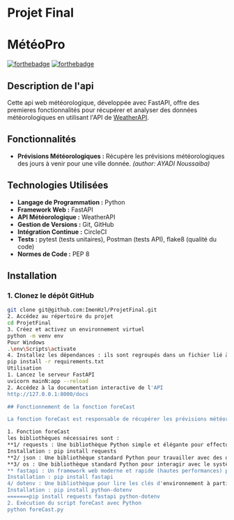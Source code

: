 # Projet Final
# MétéoPro

[![forthebadge](http://forthebadge.com/images/badges/built-with-love.svg)](http://forthebadge.com)  [![forthebadge](http://forthebadge.com/images/badges/powered-by-electricity.svg)](http://forthebadge.com)

## Description de l'api
Cette api web météorologique, développée avec FastAPI, offre des premieres fonctionnalités pour récupérer et analyser des données météorologiques en utilisant l'API de [WeatherAPI](https://www.weatherapi.com/).
## Fonctionnalités
* **Prévisions Météorologiques :** Récupère les prévisions météorologiques des jours à venir pour une ville donnée. *(author: AYADI Noussaiba)*

## Technologies Utilisées
- **Langage de Programmation :** Python
- **Framework Web :** FastAPI
- **API Météorologique :** WeatherAPI
- **Gestion de Versions :** Git, GitHub
- **Intégration Continue :** CircleCI
- **Tests :** pytest (tests unitaires), Postman (tests API), flake8 (qualité du code)
- **Normes de Code :** PEP 8

## Installation

### 1. Clonez le dépôt GitHub
```bash
git clone git@github.com:ImenHzl/ProjetFinal.git
2. Accédez au répertoire du projet
cd ProjetFinal
3. Créez et activez un environnement virtuel
python -m venv env
Pour Windows
.\env\Scripts\activate
4. Installez les dépendances : ils sont regroupés dans un fichier lié à la racine 
pip install -r requirements.txt
Utilisation
1. Lancez le serveur FastAPI
uvicorn mainN:app --reload
2. Accédez à la documentation interactive de l'API
http://127.0.0.1:8000/docs

## Fonctionnement de la fonction foreCast

La fonction foreCast est responsable de récupérer les prévisions météorologiques pour une ville donnée. Elle interagit avec l'API de WeatherAPI pour obtenir les données nécessaires.

1. Fonction foreCast
les bibliothèques nécessaires sont :
**1/ requests : Une bibliothèque Python simple et élégante pour effectuer des requêtes HTTP.
Installation : pip install requests
**2/ json : Une bibliothèque standard Python pour travailler avec des données JSON, elle fait partie de la bibliothèque standard Python.
**3/ os : Une bibliothèque standard Python pour interagir avec le système d'exploitation, elle fait partie de la bibliothèque standard Python.
** fastapi : Un framework web moderne et rapide (hautes performances) pour construire des APIs avec Python 3.7+ basé sur les annotations de type standard Python.
Installation : pip install fastapi
4/ dotenv : Une bibliothèque pour lire les clés d'environnement à partir d'un fichier .env.
Installation : pip install python-dotenv
=======pip install requests fastapi python-dotenv
2. Exécution du script foreCast avec Python
python foreCast.py